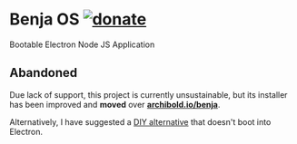 # Benja OS [![donate](https://img.shields.io/badge/$-donate-ff69b4.svg?maxAge=2592000&style=flat)](https://github.com/WebReflection/donate)
Bootable Electron Node JS Application

## Abandoned

Due lack of support, this project is currently unsustainable, but its installer has been improved and **moved** over **[archibold.io/benja](https://archibold.io/benja/)**.

Alternatively, I have suggested a [DIY alternative](https://medium.com/@WebReflection/a-minimalistic-64-bit-web-kiosk-for-rpi-3-98e460419b47) that doesn't boot into Electron.
